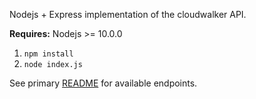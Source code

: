 Nodejs + Express implementation of the cloudwalker API.

**Requires:** Nodejs >= 10.0.0

1. `npm install`
2. `node index.js`

See primary [README](/README.md) for available endpoints.
